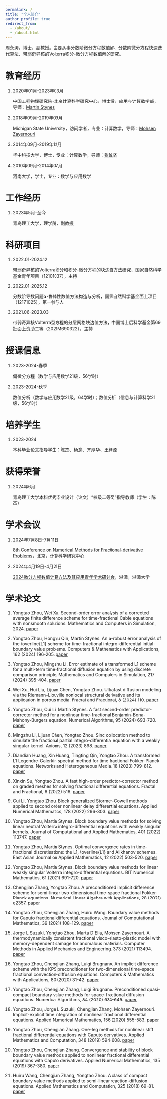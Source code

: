 ```yaml
---
permalink: /
title: "个人简介"
author_profile: true
redirect_from: 
  - /about/
  - /about.html
---
```


周永涛，博士，副教授。主要从事分数阶微分方程数值解、分数阶微分方程快速迭代算法、带弱奇异核的Volterra积分-微分方程数值解的研究。

教育经历
======
1. 2020年01月-2023年03月

   中国工程物理研究院-北京计算科学研究中心，博士后，应用与计算数学部，导师：[Martin Stynes](http://www.csrc.ac.cn/en/people/faculty/151.html)

1. 2018年09月-2019年09月

   Michigan State University，访问学者，专业：计算数学，导师：[Mohsen Zayernouri](https://engineering.msu.edu/faculty/Mohsen-Zayernouri)

1. 2014年09月-2019年12月

   华中科技大学，博士，专业：计算数学，导师：[张诚坚](http://faculty.hust.edu.cn/zhangchengjian/zh_CN/index.htm)

1. 2010年09月-2014年07月

   河南大学，学士，专业：数学与应用数学

工作经历
======
1. 2023年5月-至今

   青岛理工大学，理学院，副教授

科研项目
======
1. 2022.01-2024.12

   带弱奇异核的Volterra积分和积分-微分方程的块边值方法研究，国家自然科学基金青年项目（12101037），主持

1. 2022.01-2025.12

   分数阶导数问题⍺-鲁棒性数值方法构造与分析，国家自然科学基金面上项目（12171025），第一参与人

1. 2021.06-2023.03

   带弱奇异核Volterra型方程的分层网格块边值方法，中国博士后科学基金第69批面上资助二等（2021M690322），主持

授课信息
======
1. 2023-2024-春季

   偏微分方程（数学与应用数学21级，56学时）
   
1. 2023-2024-秋季

   数值分析（数学与应用数学21级，64学时）；数值分析（信息与计算科学21级，56学时）

培养学生
======
1. 2023-2024

   本科毕业论文指导学生：陈杰、杨念、齐厚华、王梓源

获得荣誉
======
1. 2024年6月

   青岛理工大学本科优秀毕业设计（论文）“校级二等奖”指导教师（学生：陈杰）

学术会议
======
1. 2024年7月8日-7月11日

   [8th Conference on Numerical Methods for Fractional-derivative Problems](https://www.csrc.ac.cn/en/event/workshop/2024-02-19/119.html)，北京，计算科学研究中心

2. 2024年4月19日-4月21日

   [2024微分方程数值计算方法及其应用青年学术研讨会](https://math.xtu.edu.cn/info/1057/4307.htm)，湘潭，湘潭大学


学术论文
======
1. Yongtao Zhou, Wei Xu. Second-order error analysis of a corrected average finite difference scheme for time-fractional Cable equations with nonsmooth solutions. Mathematics and Computers in Simulation, 2024. [paper](https://www.sciencedirect.com/science/article/abs/pii/S037847542400288X)

1. Yongtao Zhou, Hongyu Qin, Martin Stynes. An ⍺-robust error analysis of the \overline{L1} scheme for time-fractional integro-differential initial-boundary value problems. Computers & Mathematics with Applications, 162 (2024) 196-205. [paper](https://www.sciencedirect.com/science/article/pii/S0898122124001226)

1. Yongtao Zhou, Mingzhu Li. Error estimate of a transformed L1 scheme for a multi-term time-fractional diffusion equation by using discrete comparison principle. Mathematics and Computers in Simulation, 217 (2024) 395-404. [paper](https://www.sciencedirect.com/science/article/pii/S0378475423004718)

1. Wei Xu, Hui Liu, Lijuan Chen, Yongtao Zhou. Ultrafast diffusion modeling via the Riemann–Liouville nonlocal structural derivative and its application in porous media. Fractal and Fractional, 8 (2024) 110. [paper](https://www.mdpi.com/2504-3110/8/2/110)

1. Yongtao Zhou, Cui Li, Martin Stynes. A fast second-order predictor-corrector method for a nonlinear time-fractional Benjamin-Bona-Mahony-Burgers equation. Numerical Algorithms, 95 (2024) 693-720. [paper](https://link.springer.com/article/10.1007/s11075-023-01586-x)
   
1. Mingzhu Li, Lijuan Chen, Yongtao Zhou. Sinc collocation method to simulate the fractional partial integro-differential equation with a weakly singular kernel. Axioms, 12 (2023) 898. [paper](https://www.mdpi.com/2075-1680/12/9/898)

1. Diandian Huang, Xin Huang, Tingting Qin, Yongtao Zhou. A transformed L1 Legendre-Galerkin spectral method for time fractional Fokker-Planck equations. Networks and Heterogeneous Media, 18 (2023) 799-812. [paper](https://www.aimspress.com/aimspress-data/nhm/2023/2/PDF/nhm-18-02-034.pdf)

1. Xinxin Su, Yongtao Zhou. A fast high-order predictor-corrector method on graded meshes for solving fractional differential equations. Fractal and Fractional, 6 (2022) 516. [paper](https://www.mdpi.com/2504-3110/6/9/516)

1. Cui Li, Yongtao Zhou. Block generalized Stormer-Cowell methods applied to second order nonlinear delay differential equations. Applied Numerical Mathematics, 178 (2022) 296-303. [paper](https://www.sciencedirect.com/science/article/abs/pii/S0168927422000988)  

1. Yongtao Zhou, Martin Stynes. Block boundary value methods for solving linear neutral Volterra integro-differential equations with weakly singular kernels. Journal of Computational and Applied Mathematics, 401 (2022) 113747. [paper](https://www.sciencedirect.com/science/article/abs/pii/S0377042721003691)

1. Yongtao Zhou, Martin Stynes. Optimal convergence rates in time-fractional discretisations: the L1, \overline{L1} and Alikhanov schemes. East Asian Journal on Applied Mathematics, 12 (2022) 503-520. [paper](https://www.researchgate.net/publication/352864244_Optimal_convergence_rates_in_time-fractional_discretisations_the_L1_overlinetext_L1_and_Alikhanov_schemes)

1. Yongtao Zhou, Martin Stynes. Block boundary value methods for linear weakly singular Volterra integro-differential equations. BIT Numerical Mathematics, 61 (2021) 691-720. [paper](https://link.springer.com/article/10.1007/s10543-020-00840-1)

1. Chengjian Zhang, Yongtao Zhou. A preconditioned implicit difference scheme for semi-linear two-dimensional time-space fractional Fokker-Planck equations. Numerical Linear Algebra with Applications, 28 (2021) e2357. [paper](https://onlinelibrary.wiley.com/doi/full/10.1002/nla.2357)

1. Yongtao Zhou, Chengjian Zhang, Huiru Wang. Boundary value methods for Caputo fractional differential equations. Journal of Computational Mathematics, 39 (2021) 108-129. [paper](https://doc.global-sci.org/uploads/Issue/JCM/v39n1/391_108.pdf?code=zKzRIc8soj%2BII5x2OutupQ%3D%3D)

1. Jorge L Suzuki, Yongtao Zhou, Marta D'Elia, Mohsen Zayernouri. A thermodynamically consistent fractional visco-elasto-plastic model with memory-dependent damage for anomalous materials. Computer Methods in Applied Mechanics and Engineering, 373 (2021) 113494. [paper](https://www.sciencedirect.com/science/article/pii/S0045782520306794)

1. Yongtao Zhou, Chengjian Zhang, Luigi Brugnano. An implicit difference scheme with the KPS preconditioner for two-dimensional time-space fractional convection-diffusion equations. Computers & Mathematics with Applications, 80 (2020) 31-42. [paper](https://www.sciencedirect.com/science/article/pii/S089812212030081X)

1. Yongtao Zhou, Chengjian Zhang, Luigi Brugnano. Preconditioned quasi-compact boundary value methods for space-fractional diffusion equations. Numerical Algorithms, 84 (2020) 633-649. [paper](https://link.springer.com/article/10.1007/s11075-019-00773-z)

1. Yongtao Zhou, Jorge L Suzuki, Chengjian Zhang, Mohsen Zayernouri. Implicit-explicit time integration of nonlinear fractional differential equations. Applied Numerical Mathematics, 156 (2020) 555-583. [paper](https://www.sciencedirect.com/science/article/abs/pii/S0168927420301215)

1. Yongtao Zhou, Chengjian Zhang. One-leg methods for nonlinear stiff fractional differential equations with Caputo derivatives. Applied Mathematics and Computation, 348 (2019) 594-608. [paper](https://www.sciencedirect.com/science/article/pii/S009630031831066X)

1. Yongtao Zhou, Chengjian Zhang. Convergence and stability of block boundary value methods applied to nonlinear fractional differential equations with Caputo derivatives. Applied Numerical Mathematics, 135 (2019) 367-380. [paper](https://www.sciencedirect.com/science/article/abs/pii/S0168927418302071)

1. Huiru Wang, Chengjian Zhang, Yongtao Zhou. A class of compact boundary value methods applied to semi-linear reaction-diffusion equations. Applied Mathematics and Computation, 325 (2018) 69-81. [paper](https://www.sciencedirect.com/science/article/pii/S0096300317308925)


